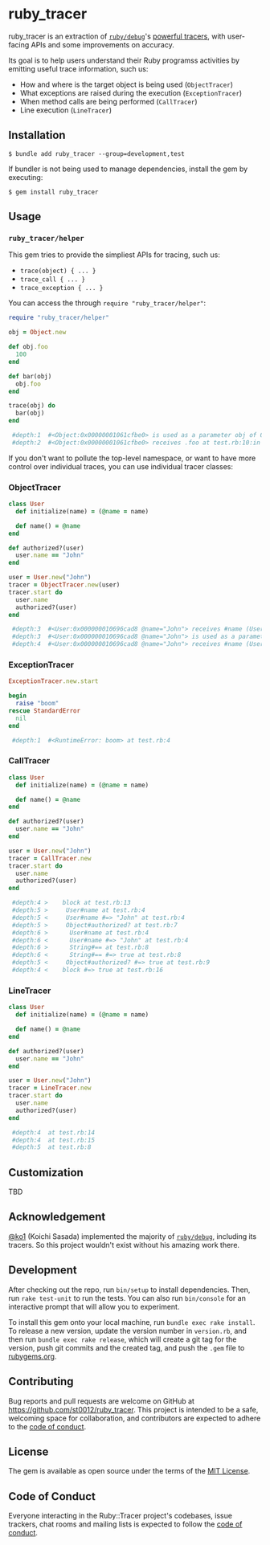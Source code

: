 # ruby_tracer

ruby_tracer is an extraction of [`ruby/debug`](https://github.com/ruby/debug)'s [powerful tracers](https://github.com/ruby/debug/blob/master/lib/debug/tracer.rb), with user-facing APIs and some improvements on accuracy.

Its goal is to help users understand their Ruby programss activities by emitting useful trace information, such us:

- How and where is the target object is being used (`ObjectTracer`)
- What exceptions are raised during the execution (`ExceptionTracer`)
- When method calls are being performed (`CallTracer`)
- Line execution (`LineTracer`)


## Installation

```shell
$ bundle add ruby_tracer --group=development,test
```

If bundler is not being used to manage dependencies, install the gem by executing:

```shell
$ gem install ruby_tracer
```

## Usage

### `ruby_tracer/helper`

This gem tries to provide the simpliest APIs for tracing, such us:

- `trace(object) { ... }`
- `trace_call { ... }`
- `trace_exception { ... }`

You can access the through `require "ruby_tracer/helper"`:

```rb
require "ruby_tracer/helper"

obj = Object.new

def obj.foo
  100
end

def bar(obj)
  obj.foo
end

trace(obj) do
  bar(obj)
end

 #depth:1  #<Object:0x00000001061cfbe0> is used as a parameter obj of Object#bar at test.rb:13:in `block in <main>'
 #depth:2  #<Object:0x00000001061cfbe0> receives .foo at test.rb:10:in `bar'
```

If you don't want to pollute the top-level namespace, or want to have more control over individual traces, you can use individual tracer classes:

### ObjectTracer

```rb
class User
  def initialize(name) = (@name = name)

  def name() = @name
end

def authorized?(user)
  user.name == "John"
end

user = User.new("John")
tracer = ObjectTracer.new(user)
tracer.start do
  user.name
  authorized?(user)
end

 #depth:3  #<User:0x000000010696cad8 @name="John"> receives #name (User#name) at test.rb:14:in `block in <main>'
 #depth:3  #<User:0x000000010696cad8 @name="John"> is used as a parameter user of Object#authorized? at test.rb:15:in `block in <main>'
 #depth:4  #<User:0x000000010696cad8 @name="John"> receives #name (User#name) at test.rb:8:in `authorized?'
```

### ExceptionTracer

```rb
ExceptionTracer.new.start

begin
  raise "boom"
rescue StandardError
  nil
end

 #depth:1  #<RuntimeError: boom> at test.rb:4
```

### CallTracer

```rb
class User
  def initialize(name) = (@name = name)

  def name() = @name
end

def authorized?(user)
  user.name == "John"
end

user = User.new("John")
tracer = CallTracer.new
tracer.start do
  user.name
  authorized?(user)
end

 #depth:4 >    block at test.rb:13
 #depth:5 >     User#name at test.rb:4
 #depth:5 <     User#name #=> "John" at test.rb:4
 #depth:5 >     Object#authorized? at test.rb:7
 #depth:6 >      User#name at test.rb:4
 #depth:6 <      User#name #=> "John" at test.rb:4
 #depth:6 >      String#== at test.rb:8
 #depth:6 <      String#== #=> true at test.rb:8
 #depth:5 <     Object#authorized? #=> true at test.rb:9
 #depth:4 <    block #=> true at test.rb:16
```

### LineTracer

```rb
class User
  def initialize(name) = (@name = name)

  def name() = @name
end

def authorized?(user)
  user.name == "John"
end

user = User.new("John")
tracer = LineTracer.new
tracer.start do
  user.name
  authorized?(user)
end

 #depth:4  at test.rb:14
 #depth:4  at test.rb:15
 #depth:5  at test.rb:8
```

## Customization

TBD

## Acknowledgement

[@ko1](https://github.com/ko1) (Koichi Sasada) implemented the majority of [`ruby/debug`](https://github.com/ruby/debug), including its tracers. So this project wouldn't exist without his amazing work there.

## Development

After checking out the repo, run `bin/setup` to install dependencies. Then, run `rake test-unit` to run the tests. You can also run `bin/console` for an interactive prompt that will allow you to experiment.

To install this gem onto your local machine, run `bundle exec rake install`. To release a new version, update the version number in `version.rb`, and then run `bundle exec rake release`, which will create a git tag for the version, push git commits and the created tag, and push the `.gem` file to [rubygems.org](https://rubygems.org).

## Contributing

Bug reports and pull requests are welcome on GitHub at https://github.com/st0012/ruby_tracer. This project is intended to be a safe, welcoming space for collaboration, and contributors are expected to adhere to the [code of conduct](https://github.com/st0012/ruby_tracer/blob/master/CODE_OF_CONDUCT.md).

## License

The gem is available as open source under the terms of the [MIT License](https://opensource.org/licenses/MIT).

## Code of Conduct

Everyone interacting in the Ruby::Tracer project's codebases, issue trackers, chat rooms and mailing lists is expected to follow the [code of conduct](https://github.com/st0012/ruby_tracer/blob/master/CODE_OF_CONDUCT.md).
